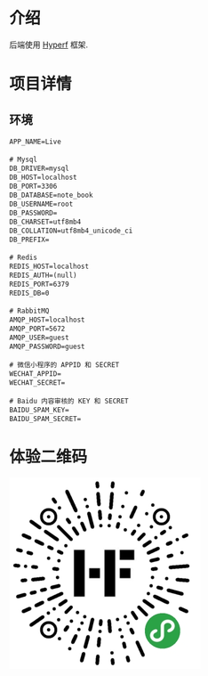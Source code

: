# 介绍

后端使用 [Hyperf](https://github.com/hyperf-cloud/hyperf) 框架.

# 项目详情

## 环境

```dotenv
APP_NAME=Live

# Mysql
DB_DRIVER=mysql
DB_HOST=localhost
DB_PORT=3306
DB_DATABASE=note_book
DB_USERNAME=root
DB_PASSWORD=
DB_CHARSET=utf8mb4
DB_COLLATION=utf8mb4_unicode_ci
DB_PREFIX=

# Redis
REDIS_HOST=localhost
REDIS_AUTH=(null)
REDIS_PORT=6379
REDIS_DB=0

# RabbitMQ
AMQP_HOST=localhost
AMQP_PORT=5672
AMQP_USER=guest
AMQP_PASSWORD=guest

# 微信小程序的 APPID 和 SECRET
WECHAT_APPID=
WECHAT_SECRET=

# Baidu 内容审核的 KEY 和 SECRET
BAIDU_SPAM_KEY=
BAIDU_SPAM_SECRET=
```

# 体验二维码

![](code.jpg)